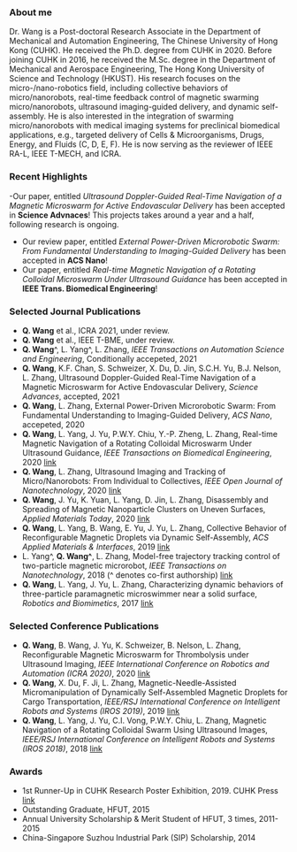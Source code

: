 ### About me
Dr. Wang is a Post-doctoral Research Associate in the Department of Mechanical and Automation Engineering, The Chinese University of Hong Kong (CUHK). He received the Ph.D. degree from CUHK in 2020. Before joining CUHK in 2016, he received the M.Sc. degree in the Department of Mechanical and Aerospace Engineering, The Hong Kong University of Science and Technology (HKUST). His research focuses on the micro-/nano-robotics field, including collective behaviors of micro/nanorobots, real-time feedback control of magnetic swarming micro/nanorobots, ultrasound imaging-guided delivery, and dynamic self-assembly. He is also interested in the integration of swarming micro/nanorobots with medical imaging systems for preclinical biomedical applications, e.g., targeted delivery of Cells & Microorganisms, Drugs, Energy, and Fluids (C, D, E, F). He is now serving as the reviewer of IEEE RA-L, IEEE T-MECH, and ICRA.

### Recent Highlights
-Our paper, entitled _Ultrasound Doppler-Guided Real-Time Navigation of a Magnetic Microswarm for Active Endovascular Delivery_ has been accepted in **Science Advnaces**! This projects takes around a year and a half, following research is ongoing.
- Our review paper, entitled _External Power-Driven Microrobotic Swarm: From Fundamental Understanding to Imaging-Guided Delivery_ has been accepted in **ACS Nano**!
- Our paper, entitled _Real-time Magnetic Navigation of a Rotating Colloidal Microswarm Under Ultrasound Guidance_ has been accepted in **IEEE Trans. Biomedical Engineering**!


### Selected Journal Publications
- **Q. Wang** et al., ICRA 2021, under review.
- **Q. Wang** et al., IEEE T-BME, under review.
- **Q. Wang**^, L. Yang^, L. Zhang, _IEEE Transactions on Automation Science and Engineering_, Conditionally accepeted, 2021
- **Q. Wang**, K.F. Chan, S. Schweizer, X. Du, D. Jin, S.C.H. Yu, B.J. Nelson, L. Zhang, Ultrasound Doppler-Guided Real-Time Navigation of a Magnetic Microswarm for Active Endovascular Delivery, _Science Advances_, accepted, 2021
- **Q. Wang**, L. Zhang, External Power-Driven Microrobotic Swarm: From Fundamental Understanding to Imaging-Guided Delivery, _ACS Nano_, accepeted, 2020
- **Q. Wang**, L. Yang, J. Yu, P.W.Y. Chiu, Y.-P. Zheng, L. Zhang, Real-time Magnetic Navigation of a Rotating Colloidal Microswarm Under Ultrasound Guidance, _IEEE Transactions on Biomedical Engineering_, 2020 [link](https://ieeexplore.ieee.org/document/9069192)
- **Q. Wang**, L. Zhang, Ultrasound Imaging and Tracking of Micro/Nanorobots: From Individual to Collectives, _IEEE Open Journal of Nanotechnology_, 2020 [link](https://ieeexplore.ieee.org/abstract/document/9040608)
- **Q. Wang**, J. Yu, K. Yuan, L. Yang, D. Jin, L. Zhang, Disassembly and Spreading of Magnetic Nanoparticle Clusters on Uneven Surfaces, _Applied Materials Today_, 2020 [link](https://www.sciencedirect.com/science/article/pii/S2352940719306080)
- **Q. Wang**, L. Yang, B. Wang, E. Yu, J. Yu, L. Zhang, Collective Behavior of Reconfigurable Magnetic Droplets via Dynamic Self-Assembly, _ACS Applied Materials & Interfaces_, 2019 [link](https://pubs.acs.org/doi/abs/10.1021/acsami.8b17402?__cf_chl_jschl_tk__=dcd3d75804034de41939bf21cc25809bb626ebc4-1586927372-0-ARVUuWvDW1LgWUTyE28rg_XDDPRgS8_a4V9lF0mLb-cuz5W97gPs5AkcPzYfPy4eN46f0aTP_ANVfPDucuadbbl8GMgwaRQXOJEoDIQKIVPCxw_wvAXuuaREwyKYnJlnsUh81jiYrG5_LNZwWM1Ji22b70SUN94JRVq6kCJ4CX1-MzWz1afvQFTQWimDYWB63ojUpY2_wt1cyh7FtPb644xE1cDn6qqXIiU09Rycatoqt0xSP9C8piZCBbuKgrMaDp00Ol8a2dkUrrmih7rOmZ25sFpLB2mUDD0keekmt7j9HTgxDTNB05RqTEYSlTv-_g)
- L. Yang^, **Q. Wang^**, L. Zhang, Model-free trajectory tracking control of two-particle magnetic microrobot, _IEEE Transactions on Nanotechnology_, 2018 (^ denotes co-first authorship) [link](https://ieeexplore.ieee.org/abstract/document/8317002)
- **Q. Wang**, L. Yang, J. Yu, L. Zhang, Characterizing dynamic behaviors of three-particle paramagnetic microswimmer near a solid surface, _Robotics and Biomimetics_, 2017 [link](https://link.springer.com/article/10.1186/s40638-017-0076-0)


### Selected Conference Publications
- **Q. Wang**, B. Wang, J. Yu, K. Schweizer, B. Nelson, L. Zhang, Reconfigurable Magnetic Microswarm for Thrombolysis under Ultrasound Imaging, _IEEE International Conference on Robotics and Automation (ICRA 2020)_, 2020 [link](https://ieeexplore.ieee.org/abstract/document/9197432) 
- **Q. Wang**, X. Du, F. Ji, L. Zhang, Magnetic-Needle-Assisted Micromanipulation of Dynamically Self-Assembled Magnetic Droplets for Cargo Transportation, _IEEE/RSJ International Conference on Intelligent Robots and Systems (IROS 2019)_, 2019 [link](https://ieeexplore.ieee.org/abstract/document/8967848) 
- **Q. Wang**, L. Yang, J. Yu, C.I. Vong, P.W.Y. Chiu, L. Zhang, Magnetic Navigation of a Rotating Colloidal Swarm Using Ultrasound Images, _IEEE/RSJ International Conference on Intelligent Robots and Systems (IROS 2018)_, 2018 [link](https://ieeexplore.ieee.org/abstract/document/8593898)

### Awards
- 1st Runner-Up in CUHK Research Poster Exhibition, 2019. CUHK Press [link](http://www.iso.cuhk.edu.hk/english/publications/CUHKUPDates/article.aspx?articleid=2444)
- Outstanding Graduate, HFUT, 2015
- Annual University Scholarship & Merit Student of HFUT, 3 times, 2011-2015
- China-Singapore Suzhou Industrial Park (SIP) Scholarship, 2014

